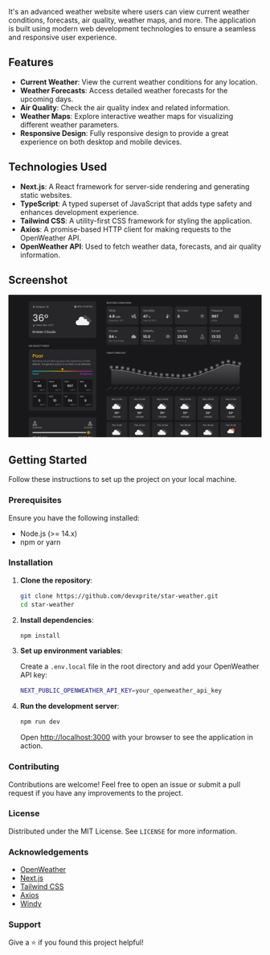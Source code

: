 It's an advanced weather website where users can view current weather conditions, forecasts, air quality, weather maps, and more. The application is built using modern web development technologies to ensure a seamless and responsive user experience.

## Features

- **Current Weather**: View the current weather conditions for any location.
- **Weather Forecasts**: Access detailed weather forecasts for the upcoming days.
- **Air Quality**: Check the air quality index and related information.
- **Weather Maps**: Explore interactive weather maps for visualizing different weather parameters.
- **Responsive Design**: Fully responsive design to provide a great experience on both desktop and mobile devices.

## Technologies Used

- **Next.js**: A React framework for server-side rendering and generating static websites.
- **TypeScript**: A typed superset of JavaScript that adds type safety and enhances development experience.
- **Tailwind CSS**: A utility-first CSS framework for styling the application.
- **Axios**: A promise-based HTTP client for making requests to the OpenWeather API.
- **OpenWeather API**: Used to fetch weather data, forecasts, and air quality information.

## Screenshot

![Screenshot 1](public/banner.png)

## Getting Started

Follow these instructions to set up the project on your local machine.

### Prerequisites

Ensure you have the following installed:

- Node.js (>= 14.x)
- npm or yarn

### Installation

1. **Clone the repository**:

    ```bash
    git clone https://github.com/devxprite/star-weather.git
    cd star-weather
    ```

2. **Install dependencies**:

    ```bash
    npm install
    ```

3. **Set up environment variables**:

    Create a `.env.local` file in the root directory and add your OpenWeather API key:

    ```bash
    NEXT_PUBLIC_OPENWEATHER_API_KEY=your_openweather_api_key
    ```

4. **Run the development server**:

    ```bash
    npm run dev
    ```

    Open [http://localhost:3000](http://localhost:3000) with your browser to see the application in action.



### Contributing
Contributions are welcome! Feel free to open an issue or submit a pull request if you have any improvements to the project.

### License
Distributed under the MIT License. See `LICENSE` for more information.

### Acknowledgements

- [OpenWeather](https://openweathermap.org/)
- [Next.js](https://nextjs.org/)
- [Tailwind CSS](https://tailwindcss.com/)
- [Axios](https://axios-http.com/)
- [Windy](https://www.windy.com/)

### Support
Give a ⭐️ if you found this project helpful!